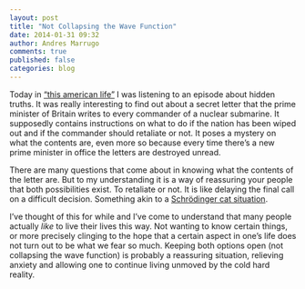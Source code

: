 ```yaml
---
layout: post
title: "Not Collapsing the Wave Function"
date: 2014-01-31 09:32
author: Andres Marrugo
comments: true
published: false
categories: blog
---
```


Today in [“this american life”][1] I was listening to an episode about hidden truths. It was really interesting to find out about a secret letter that the prime minister of Britain writes to every commander of a nuclear submarine. It supposedly contains instructions on what to do if the nation has been wiped out and if the commander should retaliate or not. It poses a mystery on what the contents are, even more so because every time there’s a new prime minister in office the letters are destroyed unread.

There are many questions that come about in knowing what the contents of the letter are. But to my understanding it is a way of reassuring your people that both possibilities exist. To retaliate or not. It is like delaying the final call on a difficult decision. Something akin to a [Schrödinger cat situation][2].  

I’ve thought of this for while and I’ve come to understand that many people actually *like* to live their lives this way. Not wanting to know certain things, or more precisely clinging to the hope that a certain aspect in one’s life does not turn out to be what we fear so much. Keeping both options open (not collapsing the wave function) is probably a reassuring situation, relieving anxiety and allowing one to continue living unmoved by the cold hard reality. 


[1]: http://www.thisamericanlife.org/radio-archives/episode/399/contents-unknown "Contents Unknown | This American Life"
[2]: http://en.wikipedia.org/wiki/Schrodinger_cat "Schrödinger's cat - Wikipedia, the free encyclopedia"
